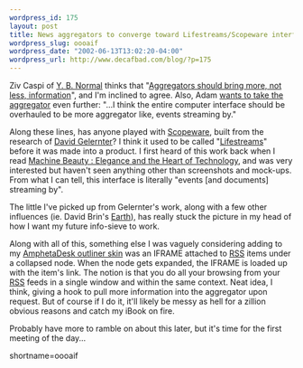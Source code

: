 ```yaml
--- 
wordpress_id: 175
layout: post
title: News aggregators to converge toward Lifestreams/Scopeware interface?
wordpress_slug: oooaif
wordpress_date: "2002-06-13T13:02:20-04:00"
wordpress_url: http://www.decafbad.com/blog/?p=175
---
```

<p>Ziv Caspi of <a href="http://radio.weblogs.com/0106548/">Y. B. Normal</a> thinks that "<a href="http://radio.weblogs.com/0106548/2002/06/13.html#a25">Aggregators should bring more, not less, information</a>", and I'm inclined to agree.  Also, Adam <a href="http://ipwebdev.com/radio/2002/06/11.php#a193">wants to take the aggregator</a> even further: "...I think the entire computer interface should be overhauled to be more aggregator like, events streaming by."</p>
<p>Along these lines, has anyone played with <a href="http://www.scopeware.com/products/prod_overview.html">Scopeware</a>, built from the research of <a href="http://www.edge.org/3rd_cluture/bios/gelernter.html">David Gelernter</a>?    I think it used to be called "<a href="http://www.acm.org/sigchi/chi96/proceedings/videos/Fertig/etf.htm">Lifestreams</a>" before it was made into a product.  I first heard of this work back when I read <A href="http://www.amazon.com/exec/obidos/ASIN/046504316X/0xdecafbad-20">Machine Beauty : Elegance and the Heart of Technology</a>, and was very interested but haven't seen anything other than screenshots and mock-ups.  From what I can tell, this interface is literally "events [and documents] streaming by".</p>
<p>The little I've picked up from Gelernter's work, along with a few other influences (ie. David Brin's <a href="http://www.amazon.com/exec/obidos/ASIN/055329024X/0xdecafbad-20">Earth</a>), has really stuck the picture in my head of how I want my future info-sieve to work.  </p>
<p>Along with all of this, something else I was vaguely considering adding to my <a href="http://www.decafbad.com/news_archives/000187.phtml#000187">AmphetaDesk outliner skin</a> was an IFRAME attached to <a href="http://www.decafbad.com/twiki/bin/view/Main/RSS">RSS</a> items under a collapsed node.  When the node gets expanded, the IFRAME is loaded up with the item's link.  The notion is that you do all your browsing from your <a href="http://www.decafbad.com/twiki/bin/view/Main/RSS">RSS</a> feeds in a single window and within the same context.  Neat idea, I think, giving a hook to pull more information into the aggregator upon request.  But of course if I do it, it'll likely be messy as hell for a zillion obvious reasons and catch my iBook on fire.</p>
<p>Probably have more to ramble on about this later, but it's time for the first meeting of the day...</p>
<!--more-->
shortname=oooaif

